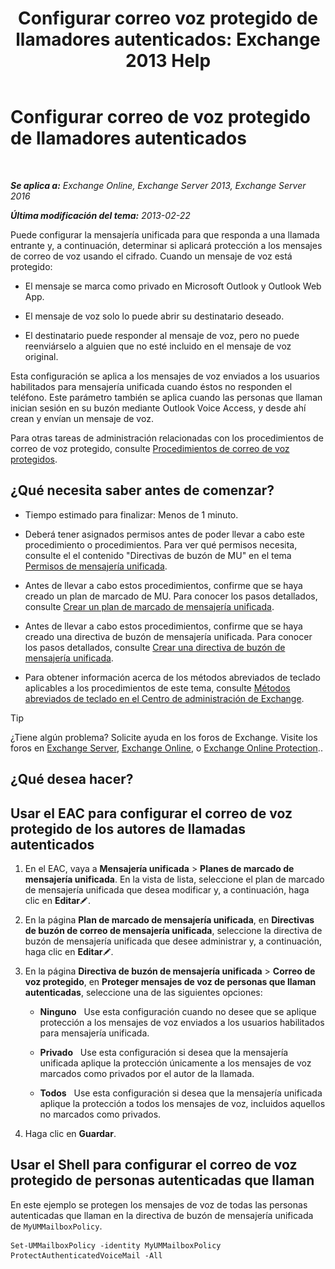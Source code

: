 ﻿---
title: 'Configurar correo voz protegido de llamadores autenticados: Exchange 2013 Help'
TOCTitle: Configurar correo de voz protegido de llamadores autenticados
ms:assetid: f69e94a7-9768-4445-9ded-e78d732bd623
ms:mtpsurl: https://technet.microsoft.com/es-es/library/Ee423560(v=EXCHG.150)
ms:contentKeyID: 52061907
ms.date: 05/22/2018
mtps_version: v=EXCHG.150
ms.translationtype: MT
---

# Configurar correo de voz protegido de llamadores autenticados

 

_**Se aplica a:** Exchange Online, Exchange Server 2013, Exchange Server 2016_

_**Última modificación del tema:** 2013-02-22_

Puede configurar la mensajería unificada para que responda a una llamada entrante y, a continuación, determinar si aplicará protección a los mensajes de correo de voz usando el cifrado. Cuando un mensaje de voz está protegido:

  - El mensaje se marca como privado en Microsoft Outlook y Outlook Web App.

  - El mensaje de voz solo lo puede abrir su destinatario deseado.

  - El destinatario puede responder al mensaje de voz, pero no puede reenviárselo a alguien que no esté incluido en el mensaje de voz original.

Esta configuración se aplica a los mensajes de voz enviados a los usuarios habilitados para mensajería unificada cuando éstos no responden el teléfono. Este parámetro también se aplica cuando las personas que llaman inician sesión en su buzón mediante Outlook Voice Access, y desde ahí crean y envían un mensaje de voz.

Para otras tareas de administración relacionadas con los procedimientos de correo de voz protegido, consulte [Procedimientos de correo de voz protegidos](protected-voice-mail-procedures-exchange-2013-help.md).

## ¿Qué necesita saber antes de comenzar?

  - Tiempo estimado para finalizar: Menos de 1 minuto.

  - Deberá tener asignados permisos antes de poder llevar a cabo este procedimiento o procedimientos. Para ver qué permisos necesita, consulte el el contenido "Directivas de buzón de MU" en el tema [Permisos de mensajería unificada](unified-messaging-permissions-exchange-2013-help.md).

  - Antes de llevar a cabo estos procedimientos, confirme que se haya creado un plan de marcado de MU. Para conocer los pasos detallados, consulte [Crear un plan de marcado de mensajería unificada](create-a-um-dial-plan-exchange-2013-help.md).

  - Antes de llevar a cabo estos procedimientos, confirme que se haya creado una directiva de buzón de mensajería unificada. Para conocer los pasos detallados, consulte [Crear una directiva de buzón de mensajería unificada](create-a-um-mailbox-policy-exchange-2013-help.md).

  - Para obtener información acerca de los métodos abreviados de teclado aplicables a los procedimientos de este tema, consulte [Métodos abreviados de teclado en el Centro de administración de Exchange](keyboard-shortcuts-in-the-exchange-admin-center-exchange-online-protection-help.md).


> [!TIP]
> ¿Tiene algún problema? Solicite ayuda en los foros de Exchange. Visite los foros en <A href="https://go.microsoft.com/fwlink/p/?linkid=60612">Exchange Server</A>, <A href="https://go.microsoft.com/fwlink/p/?linkid=267542">Exchange Online</A>, o <A href="https://go.microsoft.com/fwlink/p/?linkid=285351">Exchange Online Protection</A>..



## ¿Qué desea hacer?

## Usar el EAC para configurar el correo de voz protegido de los autores de llamadas autenticados

1.  En el EAC, vaya a **Mensajería unificada** \> **Planes de marcado de mensajería unificada**. En la vista de lista, seleccione el plan de marcado de mensajería unificada que desea modificar y, a continuación, haga clic en **Editar**![Icono Editar](images/Bb124582.6f53ccb2-1f13-4c02-bea0-30690e6ea71d(EXCHG.150).gif "Icono Editar").

2.  En la página **Plan de marcado de mensajería unificada**, en **Directivas de buzón de correo de mensajería unificada**, seleccione la directiva de buzón de mensajería unificada que desee administrar y, a continuación, haga clic en **Editar**![Icono Editar](images/Bb124582.6f53ccb2-1f13-4c02-bea0-30690e6ea71d(EXCHG.150).gif "Icono Editar").

3.  En la página **Directiva de buzón de mensajería unificada** \> **Correo de voz protegido**, en **Proteger mensajes de voz de personas que llaman autenticadas**, seleccione una de las siguientes opciones:
    
      - **Ninguno**   Use esta configuración cuando no desee que se aplique protección a los mensajes de voz enviados a los usuarios habilitados para mensajería unificada.
    
      - **Privado**   Use esta configuración si desea que la mensajería unificada aplique la protección únicamente a los mensajes de voz marcados como privados por el autor de la llamada.
    
      - **Todos**   Use esta configuración si desea que la mensajería unificada aplique la protección a todos los mensajes de voz, incluidos aquellos no marcados como privados.

4.  Haga clic en **Guardar**.

## Usar el Shell para configurar el correo de voz protegido de personas autenticadas que llaman

En este ejemplo se protegen los mensajes de voz de todas las personas autenticadas que llaman en la directiva de buzón de mensajería unificada de `MyUMMailboxPolicy`.

    Set-UMMailboxPolicy -identity MyUMMailboxPolicy ProtectAuthenticatedVoiceMail -All

